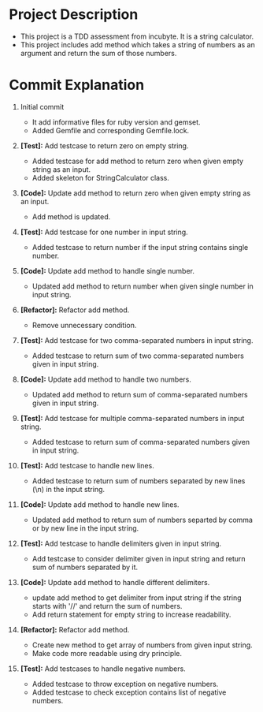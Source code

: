 # Project Description

- This project is a TDD assessment from incubyte. It is a string calculator.
- This project includes add method which takes a string of numbers as an argument and return the sum of those numbers.


# Commit Explanation

1. Initial commit
   - It add informative files for ruby version and gemset. 
   - Added Gemfile and corresponding Gemfile.lock.

2. **[Test]:** Add testcase to return zero on empty string.
   - Added testcase for add method to return zero when given empty string as an input.
   - Added skeleton for StringCalculator class.

3. **[Code]:** Update add method to return zero when given empty string as an input.
   - Add method is updated.

4. **[Test]:** Add testcase for one number in input string.
   - Added testcase to return number if the input string contains single number.

5. **[Code]:** Update add method to handle single number.
   - Updated add method to return number when given single number in input string.

6. **[Refactor]:** Refactor add method.
   - Remove unnecessary condition.

7. **[Test]:** Add testcase for two comma-separated numbers in input string.
   - Added testcase to return sum of two comma-separated numbers given in input string.

8. **[Code]:** Update add method to handle two numbers.
   - Updated add method to return sum of comma-separated numbers given in input string.

9. **[Test]:** Add testcase for multiple comma-separated numbers in input string.
   - Added testcase to return sum of comma-separated numbers given in input string.

10. **[Test]:** Add testcase to handle new lines.
    - Added testcase to return sum of numbers separated by new lines (\n) in the input string.

11. **[Code]:** Update add method to handle new lines.
    - Updated add method to return sum of numbers separted by comma or by new line in the input string.

12. **[Test]:** Add testcase to handle delimiters given in input string.
    - Add testcase to consider delimiter given in input string and return sum of numbers separated by it.

13. **[Code]:** Update add method to handle different delimiters.
    - update add method to get delimiter from input string if the string starts with '//' and return the sum of numbers.
    - Add return statement for empty string to increase readability.

14. **[Refactor]:** Refactor add method.
    - Create new method to get array of numbers from given input string.
    - Make code more readable using dry principle.

15. **[Test]:** Add testcases to handle negative numbers.
    - Added testcase to throw exception on negative numbers.
    - Added testcase to check exception contains list of negative numbers.
